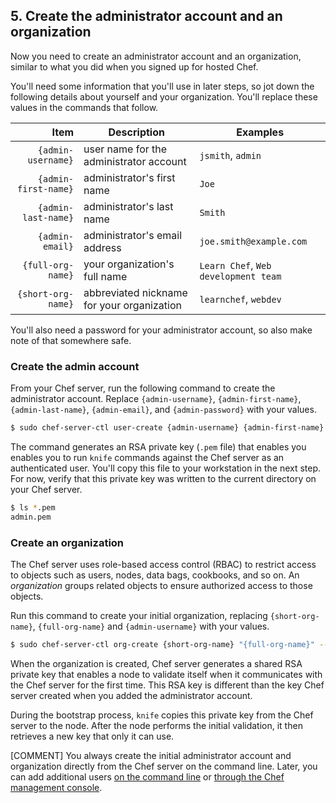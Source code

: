 ## 5. Create the administrator account and an organization

Now you need to create an administrator account and an organization, similar to what you did when you signed up for hosted Chef.

You'll need some information that you'll use in later steps, so jot down the following details about yourself and your organization. You'll replace these values in the commands that follow.

| Item                 | Description |    Examples |
|-----------------------------------:|-------------|----------|
| `{admin-username}`   | user name for the administrator account | `jsmith`, `admin` |
| `{admin-first-name}` | administrator's first name | `Joe` |
| `{admin-last-name}`  | administrator's last name | `Smith` |
| `{admin-email}`      | administrator's email address | `joe.smith@example.com` |
| `{full-org-name}`    | your organization's full name | `Learn Chef`, `Web development team` |
| `{short-org-name}`   | abbreviated nickname for your organization | `learnchef`, `webdev` |

You'll also need a password for your administrator account, so also make note of that somewhere safe.

### Create the admin account

From your Chef server, run the following command to create the administrator account. Replace `{admin-username}`, `{admin-first-name}`, `{admin-last-name}`, `{admin-email}`, and `{admin-password}` with your values.

```bash
$ sudo chef-server-ctl user-create {admin-username} {admin-first-name} {admin-last-name} {admin-email} {admin-password} --filename {admin-username}.pem
```

The command generates an RSA private key (<code class="file-path">.pem</code> file) that enables you enables you to run `knife` commands against the Chef server as an authenticated user. You'll copy this file to your workstation in the next step. For now, verify that this private key was written to the current directory on your Chef server.

```bash
$ ls *.pem
admin.pem
```

### Create an organization

The Chef server uses role-based access control (RBAC) to restrict access to objects such as users, nodes, data bags, cookbooks, and so on. An _organization_ groups related objects to ensure authorized access to those objects.

Run this command to create your initial organization, replacing `{short-org-name}`, `{full-org-name}` and `{admin-username}` with your values.

```bash
$ sudo chef-server-ctl org-create {short-org-name} "{full-org-name}" --association {admin-username}
```

When the organization is created, Chef server generates a shared RSA private key that enables a node to validate itself when it communicates with the Chef server for the first time. This RSA key is different than the key Chef server created when you added the administrator account.

During the bootstrap process, `knife` copies this private key from the Chef server to the node. After the node performs the initial validation, it then retrieves a new key that only it can use.

[COMMENT] You always create the initial administrator account and organization directly from the Chef server on the command line. Later, you can add additional users [on the command line](https://docs.chef.io/server_orgs.html) or [through the Chef management console](https://docs.chef.io/manage.html#admin).
